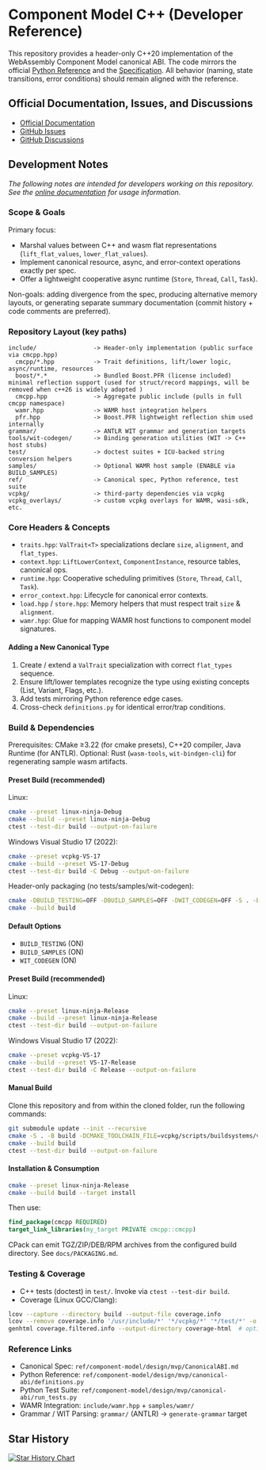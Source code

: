 # Component Model C++ (Developer Reference)

This repository provides a header-only C++20 implementation of the WebAssembly Component Model canonical ABI. The code mirrors the official [Python Reference](`ref/component-model/design/mvp/canonical-abi/definitions.py`) and the [Specification](`ref/component-model/design/mvp/CanonicalABI.md`). All behavior (naming, state transitions, error conditions) should remain aligned with the reference.

## Official Documentation, Issues, and Discussions

* [Official Documentation](https://GordonSmith.github.io/component-model-cpp/)
* [GitHub Issues](https://github.com/GordonSmith/component-model-cpp/issues)
* [GitHub Discussions](https://github.com/GordonSmith/component-model-cpp/discussions)

## Development Notes
_The following notes are intended for developers working on this repository. See the [online documentation](https://GordonSmith.github.io/component-model-cpp/) for usage information._

### Scope & Goals
Primary focus:
* Marshal values between C++ and wasm flat representations (`lift_flat_values`, `lower_flat_values`).
* Implement canonical resource, async, and error-context operations exactly per spec.
* Offer a lightweight cooperative async runtime (`Store`, `Thread`, `Call`, `Task`).

Non-goals: adding divergence from the spec, producing alternative memory layouts, or generating separate summary documentation (commit history + code comments are preferred).

### Repository Layout (key paths)
```
include/                -> Header-only implementation (public surface via cmcpp.hpp)
  cmcpp/*.hpp           -> Trait definitions, lift/lower logic, async/runtime, resources
  boost/*.*             -> Bundled Boost.PFR (license included) minimal reflection support (used for struct/record mappings, will be removed when c++26 is widely adopted )
  cmcpp.hpp             -> Aggregate public include (pulls in full cmcpp namespace)
  wamr.hpp              -> WAMR host integration helpers
  pfr.hpp               -> Boost.PFR lightweight reflection shim used internally
grammar/                -> ANTLR WIT grammar and generation targets
tools/wit-codegen/      -> Binding generation utilities (WIT -> C++ host stubs)
test/                   -> doctest suites + ICU-backed string conversion helpers
samples/                -> Optional WAMR host sample (ENABLE via BUILD_SAMPLES)
ref/                    -> Canonical spec, Python reference, test suite
vcpkg/                  -> third-party dependencies via vcpkg
vcpkg_overlays/         -> custom vcpkg overlays for WAMR, wasi-sdk, etc.
```

### Core Headers & Concepts
* `traits.hpp`: `ValTrait<T>` specializations declare `size`, `alignment`, and `flat_types`.
* `context.hpp`: `LiftLowerContext`, `ComponentInstance`, resource tables, canonical ops.
* `runtime.hpp`: Cooperative scheduling primitives (`Store`, `Thread`, `Call`, `Task`).
* `error_context.hpp`: Lifecycle for canonical error contexts.
* `load.hpp` / `store.hpp`: Memory helpers that must respect trait `size` & `alignment`.
* `wamr.hpp`: Glue for mapping WAMR host functions to component model signatures.

#### Adding a New Canonical Type
1. Create / extend a `ValTrait` specialization with correct `flat_types` sequence.
2. Ensure lift/lower templates recognize the type using existing concepts (List, Variant, Flags, etc.).
3. Add tests mirroring Python reference edge cases.
4. Cross-check `definitions.py` for identical error/trap conditions.

### Build & Dependencies
Prerequisites: CMake ≥3.22 (for cmake presets), C++20 compiler, Java Runtime (for ANTLR).
Optional: Rust (`wasm-tools`, `wit-bindgen-cli`) for regenerating sample wasm artifacts.

#### Preset Build (recommended)
Linux:
```bash
cmake --preset linux-ninja-Debug
cmake --build --preset linux-ninja-Debug
ctest --test-dir build --output-on-failure
```
Windows Visual Studio 17 (2022):
```bash
cmake --preset vcpkg-VS-17
cmake --build --preset VS-17-Debug
ctest --test-dir build -C Debug --output-on-failure
```
Header-only packaging (no tests/samples/wit-codegen):
```bash
cmake -DBUILD_TESTING=OFF -DBUILD_SAMPLES=OFF -DWIT_CODEGEN=OFF -S . -B build
cmake --build build
```

#### Default Options
- `BUILD_TESTING` (ON)
- `BUILD_SAMPLES` (ON)
- `WIT_CODEGEN` (ON)

#### Preset Build (recommended)

Linux:
```bash
cmake --preset linux-ninja-Release
cmake --build --preset linux-ninja-Release
ctest --test-dir build --output-on-failure
```

Windows Visual Studio 17 (2022):
```bash
cmake --preset vcpkg-VS-17
cmake --build --preset VS-17-Release
ctest --test-dir build -C Release --output-on-failure
```

#### Manual Build

Clone this repository and from within the cloned folder, run the following commands:
```bash
git submodule update --init --recursive
cmake -S . -B build -DCMAKE_TOOLCHAIN_FILE=vcpkg/scripts/buildsystems/vcpkg.cmake
cmake --build build
ctest --test-dir build --output-on-failure
```

#### Installation & Consumption

```bash
cmake --preset linux-ninja-Release
cmake --build build --target install
```

Then use:
```cmake
find_package(cmcpp REQUIRED)
target_link_libraries(my_target PRIVATE cmcpp::cmcpp)
```

CPack can emit TGZ/ZIP/DEB/RPM archives from the configured build directory. See `docs/PACKAGING.md`.

### Testing & Coverage
* C++ tests (doctest) in `test/`. Invoke via `ctest --test-dir build`.
* Coverage (Linux GCC/Clang):
```bash
lcov --capture --directory build --output-file coverage.info
lcov --remove coverage.info '/usr/include/*' '*/vcpkg/*' '*/test/*' -o coverage.filtered.info
genhtml coverage.filtered.info --output-directory coverage-html  # optional
```

### Reference Links
* Canonical Spec: `ref/component-model/design/mvp/CanonicalABI.md`
* Python Reference: `ref/component-model/design/mvp/canonical-abi/definitions.py`
* Python Test Suite: `ref/component-model/design/mvp/canonical-abi/run_tests.py`
* WAMR Integration: `include/wamr.hpp` + `samples/wamr/`
* Grammar / WIT Parsing: `grammar/` (ANTLR) → `generate-grammar` target

## Star History

<a href="https://star-history.com/#GordonSmith/component-model-cpp&Date">
  <picture>
    <source media="(prefers-color-scheme: dark)" srcset="https://api.star-history.com/svg?repos=GordonSmith/component-model-cpp&type=Date&theme=dark" />
    <source media="(prefers-color-scheme: light)" srcset="https://api.star-history.com/svg?repos=GordonSmith/component-model-cpp&type=Date" />
    <img alt="Star History Chart" src="https://api.star-history.com/svg?repos=GordonSmith/component-model-cpp&type=Date" />
  </picture>
</a>
